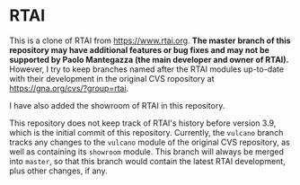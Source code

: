 RTAI
====

This is a clone of RTAI from https://www.rtai.org.  **The master branch of this
repository may have additional features or bug fixes and may not be supported
by Paolo Mantegazza (the main developer and owner of RTAI).**  However, I try
to keep branches named after the RTAI modules up-to-date with their development
in the original CVS ropository at https://gna.org/cvs/?group=rtai.

I have also added the showroom of RTAI in this repository.

This repository does not keep track of RTAI's history before version 3.9, which
is the initial commit of this repository.  Currently, the `vulcano` branch tracks
any changes to the `vulcano` module of the original CVS repository, as well
as containing its `showroom` module.  This branch will always be merged into
`master`, so that this branch would contain the latest RTAI development, plus
other changes, if any.
